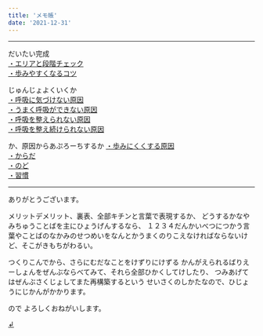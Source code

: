 ```yaml
---
title: 'メモ帳'
date: '2021-12-31'
---
```

***
だいたい完成  
[・エリアと段階チェック ](/posts/01-1)  
[・歩みやすくなるコツ ](/posts/02-1)  

じゅんじょよくいくか  
[・呼吸に気づけない原因 ](/posts/03-1)   
[・うまく呼吸ができない原因 ](/posts/03-1)  
[・呼吸を整えられない原因 ](/posts/03-1)  
[・呼吸を整え続けられない原因 ](/posts/03-1)  

か、原因からあぷろーちするか
[・歩みにくくする原因 ](/posts/03-1)  
[・からだ ](/posts/03-1)  
[・のど ](/posts/03-1)  
[・習慣 ](/posts/03-1)  

***
ありがとうございます。

メリットデメリット、裏表、全部キチンと言葉で表現するか、
どうするかなやみちゅうことばを主にひょうげんするなら、
１２３４だんかいべつにつかう言葉やことばのなかみのせつめいをなんとかうまくのりこえなければならないけど、そこがきもちがわるい。

つくりこんでから、さらにむだなことをけずりにけずる
かんがえられるばりえーしょんをぜんぶならべてみて、それら全部ひかくしてけしたり、
つみあげてはぜんぶさくじょしてまた再構築するという
せいさくのしかたなので、ひじょうにじかんがかかります。

ので
よろしくおねがいします。


[ ↲ ](https://01234567890.thebase.in/about)
